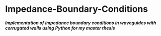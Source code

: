 # Impedance-Boundary-Conditions
***Implementation of impedance boundary conditions in waveguides with corrugated walls using Python for my master thesis***
